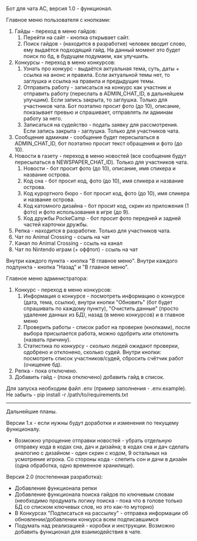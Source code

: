 Бот для чата AC, версия 1.0 - функционал.

Главное меню пользователя с кнопками:
1. Гайды - переход в меню гайдов:
   1. Перейти на сайт - кнопка открывает сайт.
   2. Поиск гайдов - (находится в разработке) человек вводит слово, ему выдаётся подходящий гайд. На данный момент это будет поиск по бд, в будущем подумаем, как улучшить.
2. Конкурсы - переход в меню конкурсов:
   1. Узнать про конкурс - выдаётся актуальная тема, суть, даты + ссылка на анонс и правила. Если актуальной темы нет, то заглушка и ссылка на правила и предыдущие темы. 
   2. Отправить работу - записаться на конкурс как участник и отправить работу (переслать в ADMIN_CHAT_ID, в дальнейшем улучшим). Если запись закрыта, то заглушка. Только для участников чата. Бот поэтапно просит фото (до 10), описание, показывает превью и спрашивает, отправлять ли админам работу за него.
   3. Записаться на судейство - подать заявку для рассмотрения. Если запись закрыта - заглушка. Только для участников чата.
3. Сообщение админам - сообщение будет пересылаться в ADMIN_CHAT_ID, бот поэтапно просит текст обращения и фото (до 10).
4. Новости в газету - переход в меню новостей (все сообщения будут пересылаться в NEWSPAPER_CHAT_ID). Только для участников чата.
   1. Новости - бот просит фото (до 10), описание, имя спикера и название острова.
   2. Код сна - бот просит код, фото (до 10), имя спикера и название острова.
   3. Код курортного бюро - бот просит код, фото (до 10), имя спикера и название острова.
   4. Код катомного дизайна - бот просит код, скрин из приложения (1 фото) и фото использования в игре (до 9).
   5. Код дружбы PockeCamp - бот просит фото передней и задней частей карточки дружбы.
5. Репка - находится в разработке. Только для участников чата.
6. Чат по Animal Crossing - ссыль на чат
7. Канал по Animal Crossing - ссыль на канал
8. Чат по Nintendo играм (+ оффтоп) - ссыль на чат
   
Внутри каждого пункта - кнопка "В главное меню".
Внутри каждого подпункта - кнопка "Назад" и "В главное меню".

Главное меню администратора:
1. Конкурс - переход в меню конкурсов:
   1. Информация о конкурсе - посмотреть информацию о конкурсе (дата, тема, ссылки), внутри кнопки "Обновить" (бот будет спрашивать по каждому пункту), "Очистить данные" (просто удаление данных из БД), назад (в меню конкурсов) и в главное меню
   2. Проверить работы - список работ на проверке (кнопками), после выбора присылается работа, можно одобрить или отклонить (назвать причину).
   3. Статистика по конкурсу - сколько людей ожидают проверки, одобрено и отклонено, сколько судей. Внутри кнопки: посмотреть список участников/судей, сбросить счётчик работ (очищение бд).
2. Репка - пока отключено.
3. Добавить гайд - (пока отключено) добавить гайд в список.

Для запуска необходим файл .env (пример заполнения - .env.example).
Не забыть - pip install -r /path/to/requirements.txt

________________
Дальнейшие планы.

Версии 1.х - если нужны будут доработки и изменения по текущему функционалу.
- Возможно упрощение отправки новостей - убрать отдельную отправку кода в кодах сна, дач и дизайна; в кодах сна и дач сделать аналогию с дизайном - один скрин с кодом, 9 остальных на усмотрение игрока. Со стороны кода - слепить сон и дачи в дизайн (одна обработка, одно временное хранилище).

Версия 2.0 (постепенная разработка):
- Добавление функционала репки
- Добавление функционала поиска гайдов по ключевым словам (необходимо продумать логику поиска - пока что в голове только БД со списком ключевых слов, но это как-то муторно)
- В Конкурсах "Подписаться на рассылку" - отправка информации об обновлении/добавлении конкурса всем подписавшимся
- Подумать над реализацией - коробки и инструкции. Возможно добавить функционал для взаимодействия в чате.

